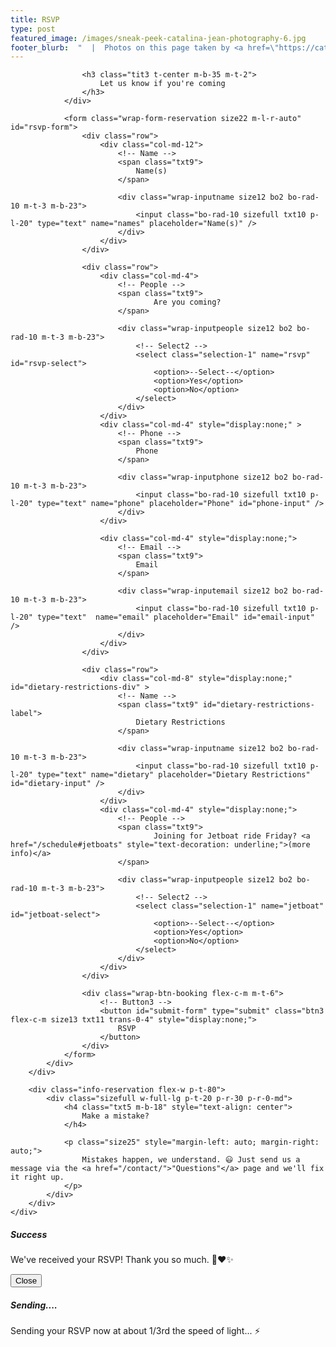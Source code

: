 ```yaml
---
title: RSVP
type: post
featured_image: /images/sneak-peek-catalina-jean-photography-6.jpg
footer_blurb:  "  |  Photos on this page taken by <a href=\"https://catalinajean.com\" target=\"_blank\">Catalina Jean Photography</a>"
---
```

<!-- Reservation -->
<section class="section-reservation bg1-pattern p-t-100 p-b-113">
	<div class="container">
		<div class="row">
			<div class="col-lg-12 p-b-30">
				<div class="t-center">
					<!--<span class="tit2 t-center">
						RSVP
					</span>-->

					<h3 class="tit3 t-center m-b-35 m-t-2">
						Let us know if you're coming
					</h3>
				</div>

				<form class="wrap-form-reservation size22 m-l-r-auto" id="rsvp-form">
					<div class="row">
						<div class="col-md-12">
							<!-- Name -->
							<span class="txt9">
								Name(s)
							</span>

							<div class="wrap-inputname size12 bo2 bo-rad-10 m-t-3 m-b-23">
								<input class="bo-rad-10 sizefull txt10 p-l-20" type="text" name="names" placeholder="Name(s)" />
							</div>
						</div>
					</div>

					<div class="row">
						<div class="col-md-4">
							<!-- People -->
							<span class="txt9">
									Are you coming?
							</span>

							<div class="wrap-inputpeople size12 bo2 bo-rad-10 m-t-3 m-b-23">
								<!-- Select2 -->
								<select class="selection-1" name="rsvp" id="rsvp-select">
									<option>--Select--</option>
									<option>Yes</option>
									<option>No</option>
								</select>
							</div>
						</div>
						<div class="col-md-4" style="display:none;" >
							<!-- Phone -->
							<span class="txt9">
								Phone
							</span>

							<div class="wrap-inputphone size12 bo2 bo-rad-10 m-t-3 m-b-23">
								<input class="bo-rad-10 sizefull txt10 p-l-20" type="text" name="phone" placeholder="Phone" id="phone-input" />
							</div>
						</div>

						<div class="col-md-4" style="display:none;">
							<!-- Email -->
							<span class="txt9">
								Email
							</span>

							<div class="wrap-inputemail size12 bo2 bo-rad-10 m-t-3 m-b-23">
								<input class="bo-rad-10 sizefull txt10 p-l-20" type="text"  name="email" placeholder="Email" id="email-input" />
							</div>
						</div>
					</div>

					<div class="row">
						<div class="col-md-8" style="display:none;" id="dietary-restrictions-div" >
							<!-- Name -->
							<span class="txt9" id="dietary-restrictions-label">
								Dietary Restrictions
							</span>

							<div class="wrap-inputname size12 bo2 bo-rad-10 m-t-3 m-b-23">
								<input class="bo-rad-10 sizefull txt10 p-l-20" type="text" name="dietary" placeholder="Dietary Restrictions" id="dietary-input" />
							</div>
						</div>
						<div class="col-md-4" style="display:none;">
							<!-- People -->
							<span class="txt9">
									Joining for Jetboat ride Friday? <a href="/schedule#jetboats" style="text-decoration: underline;">(more info)</a>
							</span>

							<div class="wrap-inputpeople size12 bo2 bo-rad-10 m-t-3 m-b-23">
								<!-- Select2 -->
								<select class="selection-1" name="jetboat" id="jetboat-select">
									<option>--Select--</option>
									<option>Yes</option>
									<option>No</option>
								</select>
							</div>
						</div>
					</div>

					<div class="wrap-btn-booking flex-c-m m-t-6">
						<!-- Button3 -->
						<button id="submit-form" type="submit" class="btn3 flex-c-m size13 txt11 trans-0-4" style="display:none;">
							RSVP
						</button>
					</div>
				</form>
			</div>
		</div>

		<div class="info-reservation flex-w p-t-80">
			<div class="sizefull w-full-lg p-t-20 p-r-30 p-r-0-md">
				<h4 class="txt5 m-b-18" style="text-align: center">
					Make a mistake?
				</h4>

				<p class="size25" style="margin-left: auto; margin-right: auto;">
					Mistakes happen, we understand. 😃 Just send us a message via the <a href="/contact/">"Questions"</a> page and we'll fix it right up.
				</p>
			</div>
		</div>
	</div>
</section>


<!-- Container Selection1 -->
<div id="dropDownSelect1"></div>

<!-- Modal -->
<div class="modal fade" id="confirmationModal" tabindex="-1" role="dialog" aria-labelledby="confirmationModalLabel" aria-hidden="true" data-backdrop="false">
	<div class="modal-dialog" role="document">
		<div class="modal-content">
		<div class="modal-header">
			<h5 class="modal-title" id="confirmationModalLabel">Success</h5>
		</div>
		<div class="modal-body">
			<p>We've received your RSVP! Thank you so much. 🎊❤✨</p>
		</div>
		<div class="modal-footer">
			<button type="button" class="btn btn-secondary" data-dismiss="modal">Close</button>
		</div>
		</div>
	</div>
	</div>

<div class="modal fade" id="sendingModal" tabindex="-1" role="dialog" aria-labelledby="sendingModalLabel" aria-hidden="true" data-backdrop="false">
	<div class="modal-dialog" role="document">
		<div class="modal-content">
		<div class="modal-header">
			<h5 class="modal-title" id="sendingModalLabel">Sending....</h5>
		</div>
		<div class="modal-body">
			<p>Sending your RSVP now at about 1/3rd the speed of light... ⚡</p>
		</div>
		</div>
	</div>
</div>